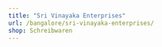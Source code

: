 ```yaml
---
title: "Sri Vinayaka Enterprises"
url: /bangalore/sri-vinayaka-enterprises/
shop: Schreibwaren
---
```

